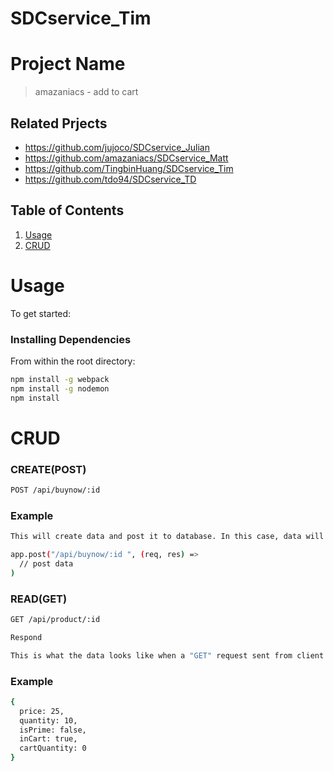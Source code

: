 # SDCservice_Tim

# Project Name 

> amazaniacs - add to cart 

## Related Prjects 

  - https://github.com/jujoco/SDCservice_Julian
  - https://github.com/amazaniacs/SDCservice_Matt
  - https://github.com/TingbinHuang/SDCservice_Tim
  - https://github.com/tdo94/SDCservice_TD

## Table of Contents

1. [Usage](#Usage)
2. [CRUD](#CRUD)

# Usage 

To get started: 

### Installing Dependencies

From within the root directory:

```sh
npm install -g webpack
npm install -g nodemon
npm install
```

# CRUD

### CREATE(POST)
```sh 
POST /api/buynow/:id 
``` 

### Example
```sh
This will create data and post it to database. In this case, data will be insert to DB when user make any purchases.

app.post("/api/buynow/:id ", (req, res) => 
  // post data 
)
```

### READ(GET) 
```sh
GET /api/product/:id  
```

```sh
Respond  

This is what the data looks like when a "GET" request sent from client to server. 
``` 

### Example
```sh 
{
  price: 25, 
  quantity: 10,
  isPrime: false,
  inCart: true,
  cartQuantity: 0
}
```

### 





